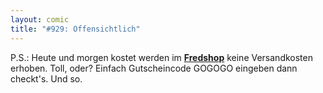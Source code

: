 ```yaml
---
layout: comic
title: "#929: Offensichtlich"
---
```


P.S.: 
Heute und morgen kostet werden im <a href="http://fredshop.spreadshirt.net/de/DE/Shop"><strong>Fredshop</strong></a> keine Versandkosten erhoben. Toll, oder?
Einfach Gutscheincode 
GOGOGO
eingeben dann checkt's.
Und so.
